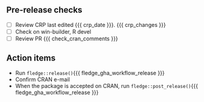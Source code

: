 ## Pre-release checks

- [ ] Review CRP last edited {{{ crp_date }}}.
    {{{ crp_changes }}}
- [ ] Check on win-builder, R devel
- [ ] Review PR
{{{ check_cran_comments }}}

## Action items

- Run `fledge::release()`{{{ fledge_gha_workflow_release }}}
- Confirm CRAN e-mail
- When the package is accepted on CRAN, run `fledge::post_release()`{{{ fledge_gha_workflow_release }}}
